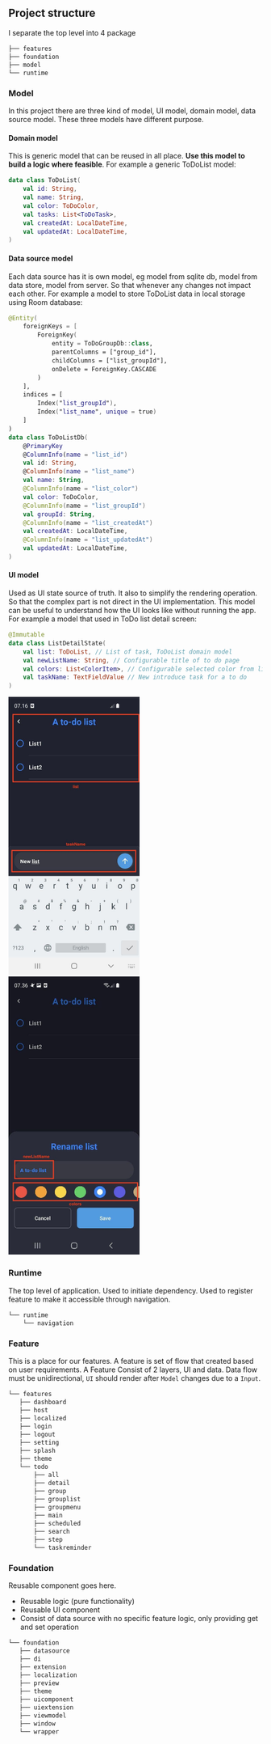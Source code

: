 ## Project structure

I separate the top level into 4 package

```
├── features
├── foundation
├── model
└── runtime
```

### Model

In this project there are three kind of model, UI model, domain model, data source model. These three models have different purpose.

#### Domain model

This is generic model that can be reused in all place. **Use this model to build a logic where feasible**. For example a generic ToDoList model:

```kotlin
data class ToDoList(
    val id: String,
    val name: String,
    val color: ToDoColor,
    val tasks: List<ToDoTask>,
    val createdAt: LocalDateTime,
    val updatedAt: LocalDateTime,
)
```

#### Data source model

Each data source has it is own model, eg model from sqlite db, model from data store, model from server. So that whenever any changes not impact each other. For example a model to store ToDoList data
in local storage using Room database:

```kotlin
@Entity(
    foreignKeys = [
        ForeignKey(
            entity = ToDoGroupDb::class,
            parentColumns = ["group_id"],
            childColumns = ["list_groupId"],
            onDelete = ForeignKey.CASCADE
        )
    ],
    indices = [
        Index("list_groupId"),
        Index("list_name", unique = true)
    ]
)
data class ToDoListDb(
    @PrimaryKey
    @ColumnInfo(name = "list_id")
    val id: String,
    @ColumnInfo(name = "list_name")
    val name: String,
    @ColumnInfo(name = "list_color")
    val color: ToDoColor,
    @ColumnInfo(name = "list_groupId")
    val groupId: String,
    @ColumnInfo(name = "list_createdAt")
    val createdAt: LocalDateTime,
    @ColumnInfo(name = "list_updatedAt")
    val updatedAt: LocalDateTime,
)
```

#### UI model

Used as UI state source of truth. It also to simplify the rendering operation. So that the complex part is not direct in the UI implementation. This model can be useful to understand how the UI looks
like without running the app. For example a model that used in ToDo list detail screen:

```kotlin
@Immutable
data class ListDetailState(
    val list: ToDoList, // List of task, ToDoList domain model
    val newListName: String, // Configurable title of to do page
    val colors: List<ColorItem>, // Configurable selected color from list of available color
    val taskName: TextFieldValue // New introduce task for a to do
)
```

<img src="../art/ui-model-preview-1.jpg" width="260"> <img src="../art/ui-model-preview-2.jpg" width="260">

### Runtime

The top level of application. Used to initiate dependency. Used to register feature to make it accessible through navigation.

```
└── runtime
    └── navigation
```

### Feature

This is a place for our features. A feature is set of flow that created based on user requirements. A Feature Consist of 2 layers, UI and data. Data flow must be unidirectional, `UI` should render
after `Model` changes due to a `Input`.

```
└── features
   ├── dashboard
   ├── host
   ├── localized
   ├── login
   ├── logout
   ├── setting
   ├── splash
   ├── theme
   └── todo
       ├── all
       ├── detail
       ├── group
       ├── grouplist
       ├── groupmenu
       ├── main
       ├── scheduled
       ├── search
       ├── step
       └── taskreminder
```

### Foundation

Reusable component goes here.

- Reusable logic (pure functionality)
- Reusable UI component
- Consist of data source with no specific feature logic, only providing get and set operation

```
└── foundation
   ├── datasource
   ├── di
   ├── extension
   ├── localization
   ├── preview
   ├── theme
   ├── uicomponent
   ├── uiextension
   ├── viewmodel
   ├── window
   └── wrapper
```
